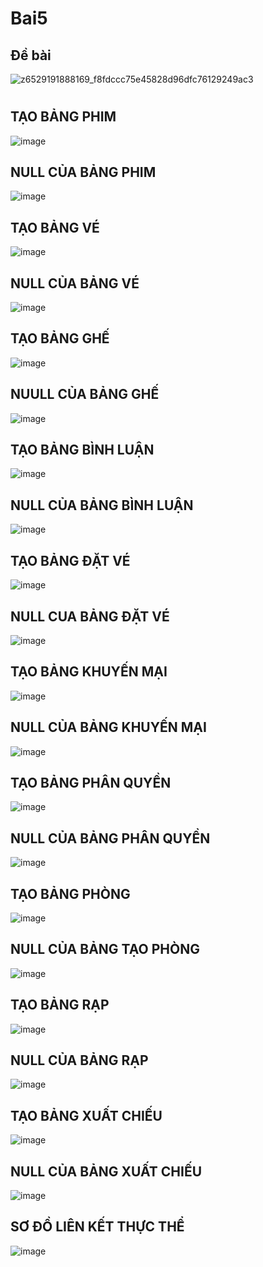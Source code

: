 # Bai5
## Đề bài
![z6529191888169_f8fdccc75e45828d96dfc76129249ac3](https://github.com/user-attachments/assets/41f0c683-f00a-413a-b7ca-8fc77be5a23e)
#
#
#
## TẠO BẢNG PHIM
![image](https://github.com/user-attachments/assets/41a70841-c771-42ab-8c77-23e4b167b542)
## NULL CỦA BẢNG PHIM
![image](https://github.com/user-attachments/assets/c7c931d9-8729-434c-8f00-6ad92f787895)
## TẠO BẢNG VÉ
![image](https://github.com/user-attachments/assets/0ae5d58f-67b6-4760-9a30-6b2882a872e6)
## NULL CỦA BẢNG VÉ
![image](https://github.com/user-attachments/assets/babcd5eb-e964-4c16-8d74-29a31de35442)
## TẠO BẢNG GHẾ
![image](https://github.com/user-attachments/assets/c8006e61-ffd3-409b-8cb8-efd1b2f34326)
## NUULL CỦA BẢNG GHẾ
![image](https://github.com/user-attachments/assets/3a6607c1-9309-4bdd-8336-32313fb91ca7)
## TẠO BẢNG BÌNH LUẬN
![image](https://github.com/user-attachments/assets/766a8840-1efd-437d-8415-ccf0d77d46f2)
## NULL CỦA BẢNG BÌNH LUẬN
![image](https://github.com/user-attachments/assets/ad559fe5-b26b-46e6-a92e-99364ae785a1)
## TẠO BẢNG ĐẶT VÉ
![image](https://github.com/user-attachments/assets/11b1fa3f-bf05-4dac-8191-1ee9957e0792)
## NULL CUA BẢNG ĐẶT VÉ
![image](https://github.com/user-attachments/assets/836ac253-e3c9-4617-8c17-db12727025f4)
## TẠO BẢNG KHUYẾN MẠI
![image](https://github.com/user-attachments/assets/f908600a-79c3-433d-a004-5383dc60e67c)
## NULL CỦA BẢNG KHUYẾN MẠI
![image](https://github.com/user-attachments/assets/e01140b2-b485-4c44-954f-14cb92a54679)
## TẠO BẢNG PHÂN QUYỀN
![image](https://github.com/user-attachments/assets/a212cd52-91dd-4599-bad4-fcce3c1d5120)
## NULL CỦA BẢNG PHÂN QUYỀN
![image](https://github.com/user-attachments/assets/aa898ba4-6b1b-4de4-bd63-8c562ce29f54)
## TẠO BẢNG PHÒNG
![image](https://github.com/user-attachments/assets/33536100-9b6d-49ea-ad74-aea4e1795b05)
## NULL CỦA BẢNG TẠO PHÒNG 
![image](https://github.com/user-attachments/assets/2b55e387-585d-41d3-93ec-5b47423f129b)
## TẠO BẢNG RẠP
![image](https://github.com/user-attachments/assets/4fae4517-62cf-47ca-b54d-86e0d413c75e)
## NULL CỦA BẢNG RẠP
![image](https://github.com/user-attachments/assets/8e4de9c7-0df8-4df0-9c53-d827da2e4733)
## TẠO BẢNG XUẤT CHIẾU 
![image](https://github.com/user-attachments/assets/b0775676-7105-4625-9b71-a19af6ebf7a5)
## NULL CỦA BẢNG XUẤT CHIẾU 
![image](https://github.com/user-attachments/assets/cd6747a7-ec6b-4cde-9d64-2975b3670670)
## SƠ ĐỒ LIÊN KẾT THỰC THỂ
![image](https://github.com/user-attachments/assets/1f8f9ff7-e0d2-4e28-90d2-e85e78ab5c0a)













